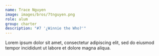 ```yaml
---
name: Trace Nguyen
image: images/bros/7tnguyen.png
role: alum
group: charter
description: "#7 '¿Winnie the Who?'"
---
```


Lorem ipsum dolor sit amet, consectetur adipiscing elit, sed do eiusmod tempor incididunt ut labore et dolore magna aliqua.
